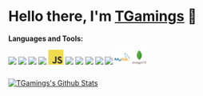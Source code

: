 # Hello there, I'm [TGamings](https://github.com/tobiasheimboeck) 👋

**Languages and Tools:**  

<code><img height="30" src="https://static-00.iconduck.com/assets.00/java-icon-1511x2048-6ikx8301.png"></code>
<code><img height="30" src="https://upload.wikimedia.org/wikipedia/commons/7/74/Kotlin_Icon.png"></code>
<code><img height="30" src="https://www.iconfinder.com/icons/1174949/download/png/48"></code>
<code><img height="30" src="https://github.com/get-icon/geticon/raw/master/icons/typescript-icon.svg"></code>
<code><img height="30" src="https://raw.githubusercontent.com/github/explore/80688e429a7d4ef2fca1e82350fe8e3517d3494d/topics/javascript/javascript.png"></code>
<code><img height="30" src="https://github.com/get-icon/geticon/raw/master/icons/html-5.svg"></code>
<code><img height="30" src="https://upload.wikimedia.org/wikipedia/commons/thumb/9/9c/IntelliJ_IDEA_Icon.svg/1200px-IntelliJ_IDEA_Icon.svg.png"></code>
<code><img height="30" src="https://user-images.githubusercontent.com/674621/71187801-14e60a80-2280-11ea-94c9-e56576f76baf.png"></code>
<code><img height="30" src="https://github.com/get-icon/geticon/raw/master/icons/docker-icon.svg"></code>
<code><img height="30" src="https://github.com/get-icon/geticon/raw/master/icons/git-icon.svg"></code>
<code><img height="30" src="https://raw.githubusercontent.com/devicons/devicon/master/icons/mysql/mysql-original-wordmark.svg"></code>
<code><img height="30" src="https://raw.githubusercontent.com/devicons/devicon/master/icons/mongodb/mongodb-original-wordmark.svg"></code>

### 
<a href="https://github.com/TGamings">
  <img align="center" src="https://github-readme-stats.anuraghazra1.vercel.app/api?username=TGamings&include_all_commits=true&show_icons=true&theme=nord&count_private=true" alt="TGamings's Github Stats" />
</a>

###
